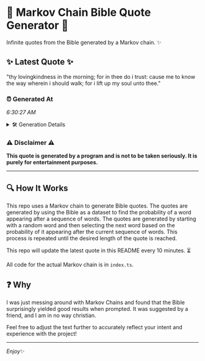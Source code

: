 # 📖 Markov Chain Bible Quote Generator 📖

Infinite quotes from the Bible generated by a Markov chain. ✨

## ✨ Latest Quote ✨
"thy lovingkindness in the morning; for in thee do i trust: cause me to know the way wherein i should walk; for i lift up my soul unto thee."

### ⏰ Generated At
*6:30:27 AM*

<details>
    <summary>🛠️ Generation Details</summary>
    <p>
        <strong>🌱 Seed:</strong> thy<br>
        <strong>🔄 Iterations:</strong> 28<br>
        <strong>📜 Context History:</strong><br>[ thy ]: lovingkindness<br>[ thy, lovingkindness ]: in<br>[ thy, lovingkindness, in ]: the<br>[ thy, lovingkindness, in, the ]: morning;<br>[ thy, lovingkindness, in, the, morning; ]: for<br>[ thy, lovingkindness, in, the, morning;, for ]: in<br>[ lovingkindness, in, the, morning;, for, in ]: thee<br>[ in, the, morning;, for, in, thee ]: do<br>[ the, morning;, for, in, thee, do ]: i<br>[ morning;, for, in, thee, do, i ]: trust:<br>[ for, in, thee, do, i, trust: ]: cause<br>[ in, thee, do, i, trust:, cause ]: me<br>[ thee, do, i, trust:, cause, me ]: to<br>[ do, i, trust:, cause, me, to ]: know<br>[ i, trust:, cause, me, to, know ]: the<br>[ trust:, cause, me, to, know, the ]: way<br>[ cause, me, to, know, the, way ]: wherein<br>[ me, to, know, the, way, wherein ]: i<br>[ to, know, the, way, wherein, i ]: should<br>[ know, the, way, wherein, i, should ]: walk;<br>[ the, way, wherein, i, should, walk; ]: for<br>[ way, wherein, i, should, walk;, for ]: i<br>[ wherein, i, should, walk;, for, i ]: lift<br>[ i, should, walk;, for, i, lift ]: up<br>[ should, walk;, for, i, lift, up ]: my<br>[ walk;, for, i, lift, up, my ]: soul<br>[ for, i, lift, up, my, soul ]: unto<br>[ i, lift, up, my, soul, unto ]: thee.<br>
    </p>
</details>

### ⚠️ Disclaimer ⚠️
**This quote is generated by a program and is not to be taken seriously. It is purely for entertainment purposes.**

---

## 🔍 How It Works

This repo uses a Markov chain to generate Bible quotes. The quotes are generated by using the Bible as a dataset to find the probability of a word appearing after a sequence of words. The quotes are generated by starting with a random word and then selecting the next word based on the probability of it appearing after the current sequence of words. This process is repeated until the desired length of the quote is reached.

This repo will update the latest quote in this README every 10 minutes. ⏳

All code for the actual Markov chain is in `index.ts`.

## ❓ Why

I was just messing around with Markov Chains and found that the Bible surprisingly yielded good results when prompted. 
It was suggested by a friend, and I am in no way christian.

Feel free to adjust the text further to accurately reflect your intent and experience with the project!

---

*Enjoy*✨
